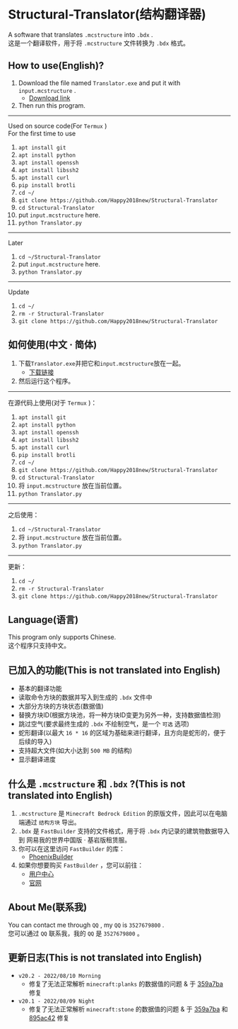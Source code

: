 # Structural-Translator(结构翻译器)
A software that translates `.mcstructure` into `.bdx` .<br>
这是一个翻译软件，用于将 `.mcstructure` 文件转换为 `.bdx` 格式。

## How to use(English)?
1. Download the file named `Translator.exe` and put it with `input.mcstructure` .
   - [Download link](https://github.com/Happy2018new/Structural-Translator/raw/main/Translator.exe)
2. Then run this program.
***
Used on source code(For `Termux` )<br>
For the first time to use<br>
1. `apt install git`
2. `apt install python`
3. `apt install openssh`
4. `apt install libssh2`
5. `apt install curl`
6. `pip install brotli`
7. `cd ~/`
8. `git clone https://github.com/Happy2018new/Structural-Translator`
9. `cd Structural-Translator`
10. put `input.mcstructure` here.
11. `python Translator.py`
***
Later<br>
1. `cd ~/Structural-Translator`
2. put `input.mcstructure` here.
3. `python Translator.py`
***
Update<br>
1. `cd ~/`
2. `rm -r Structural-Translator`
3. `git clone https://github.com/Happy2018new/Structural-Translator`
## 如何使用(中文 · 简体)
1. 下载`Translator.exe`并把它和`input.mcstructure`放在一起。
   - [下载链接](https://github.com/Happy2018new/Structural-Translator/raw/main/Translator.exe)
2. 然后运行这个程序。
***
在源代码上使用(对于 `Termux` )：<br>
1. `apt install git`
2. `apt install python`
3. `apt install openssh`
4. `apt install libssh2`
5. `apt install curl`
6. `pip install brotli`
7. `cd ~/`
8. `git clone https://github.com/Happy2018new/Structural-Translator`
9. `cd Structural-Translator`
10. 将 `input.mcstructure` 放在当前位置。
11. `python Translator.py`
***
之后使用：<br>
1. `cd ~/Structural-Translator`
2. 将 `input.mcstructure` 放在当前位置。
3. `python Translator.py`
***
更新：<br>
1. `cd ~/`
2. `rm -r Structural-Translator`
3. `git clone https://github.com/Happy2018new/Structural-Translator`
## Language(语言)
This program only supports Chinese.<br>
这个程序只支持中文。
## 已加入的功能(This is not translated into English)
- 基本的翻译功能
- 读取命令方块的数据并写入到生成的 `.bdx` 文件中
- 大部分方块的方块状态(数据值)
- 替换方块ID(根据方块池，将一种方块ID变更为另外一种，支持数据值检测)
- 跳过空气(要求最终生成的 `.bdx` 不绘制空气，是一个 `可选` 选项)
- 蛇形翻译(以最大 `16 * 16` 的区域为基础来进行翻译，且方向是蛇形的，便于后续的导入)
- 支持超大文件(如大小达到 `500 MB` 的结构)
- 显示翻译进度
## 什么是 `.mcstructure` 和 `.bdx` ?(This is not translated into English)
1. `.mcstructure` 是 `Minecraft Bedrock Edition` 的原版文件，因此可以在电脑端通过 `结构方块` 导出。
2. `.bdx` 是 `FastBuilder` 支持的文件格式，用于将 `.bdx` 内记录的建筑物数据导入到 网易我的世界中国版 · 基岩版租赁服。
3. 你可以在这里访问 `FastBuilder` 的库：
   - [PhoenixBuilder](https://github.com/LNSSPsd/PhoenixBuilder/)
4. 如果你想要购买 `FastBuilder` ，您可以前往：
   - [用户中心](https://uc.fastbuilder.pro/)
   - [官网](https://fastbuilder.pro/)
## About Me(联系我)
You can contact me through `QQ` , my `QQ` is `3527679800` .<br>
您可以通过 `QQ` 联系我，我的 `QQ` 是 `3527679800` 。
## 更新日志(This is not translated into English)
- `v20.2 - 2022/08/10 Morning`
  - 修复了无法正常解析 `minecraft:planks` 的数据值的问题 & 于 [359a7ba](https://github.com/Happy2018new/Structural-Translator/commit/359a7bacc32c9c479fc88600f03f740e6c3d0e27) 修复
- `v20.1 - 2022/08/09 Night`
  - 修复了无法正常解析 `minecraft:stone` 的数据值的问题 & 于 [359a7ba](https://github.com/Happy2018new/Structural-Translator/commit/359a7bacc32c9c479fc88600f03f740e6c3d0e27) 和 [895ac42](https://github.com/Happy2018new/Structural-Translator/commit/895ac4285c2ee1415236905a2017d9ddc06e82f2) 修复

